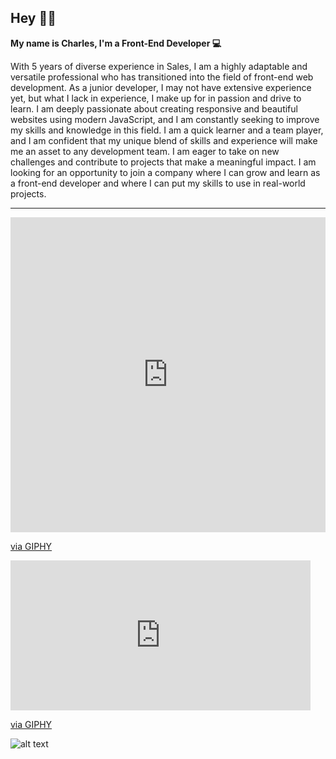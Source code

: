 ## Hey 👋🏾

**My name is Charles, I'm a Front-End Developer 💻** 

With 5 years of diverse experience in Sales, I am a highly adaptable and versatile professional who has transitioned into the field of front-end web development. As a junior developer, I may not have extensive experience yet, but what I lack in experience, I make up for in passion and drive to learn. I am deeply passionate about creating responsive and beautiful websites using modern JavaScript, and I am constantly seeking to improve my skills and knowledge in this field. I am a quick learner and a team player, and I am confident that my unique blend of skills and experience will make me an asset to any development team. I am eager to take on new challenges and contribute to projects that make a meaningful impact. I am looking for an opportunity to join a company where I can grow and learn as a front-end developer and where I can put my skills to use in real-world projects.

---

<div style="width:100%;height:0;padding-bottom:100%;position:relative;"><iframe src="https://giphy.com/embed/8PaSHUfzkJXx8OG2iY" width="100%" height="100%" style="position:absolute" frameBorder="0" class="giphy-embed" allowFullScreen></iframe></div><p><a href="https://giphy.com/gifs/graphic-pattern-patterns-8PaSHUfzkJXx8OG2iY">via GIPHY</a></p>

<iframe src="https://giphy.com/embed/FNfcWhlz0GTkzcnZWh" width="480" height="240" frameBorder="0" class="giphy-embed" allowFullScreen></iframe><p><a href="https://giphy.com/gifs/FNfcWhlz0GTkzcnZWh">via GIPHY</a></p>

![alt text](https://giphy.com/embed/FNfcWhlz0GTkzcnZWh)

<!--

---

Languages and Tools
![alt text](https://camo.githubusercontent.com/27d0b117da00485c56d69aef0fa310a3f8a07abecc8aa15fa38c8b78526c60ac/68747470733a2f2f63646e2e6a7364656c6976722e6e65742f67682f64657669636f6e732f64657669636f6e2f69636f6e732f72656163742f72656163742d6f726967696e616c2e737667)

- 📫 You can reach out to me: **[myContact ](https://corizon.vercel.app/)**
- ⚡ Hobbies: Playing video games 🎮 and listening to music 🎧
-->

